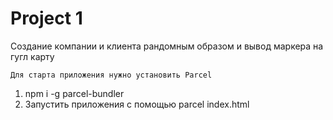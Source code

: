 # Project 1 
Создание компании и клиента рандомным образом и вывод маркера на гугл карту

`Для старта приложения нужно установить Parcel`

1) npm i -g  parcel-bundler
2) Запустить приложения с помощью parcel index.html
